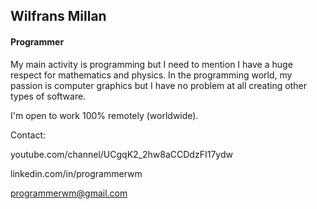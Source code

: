<h2>Wilfrans Millan</h2>
<h4>Programmer</h4>
<p></p>
My main activity is programming but I need to mention I have a huge respect for mathematics and physics. In the programming world, my passion is computer graphics but I have no problem at all creating other types of software. 
<p></p>
I'm open to work 100% remotely (worldwide).
<p></p>
Contact:<p>
  
youtube.com/channel/UCgqK2_2hw8aCCDdzFI17ydw 

linkedin.com/in/programmerwm

programmerwm@gmail.com
